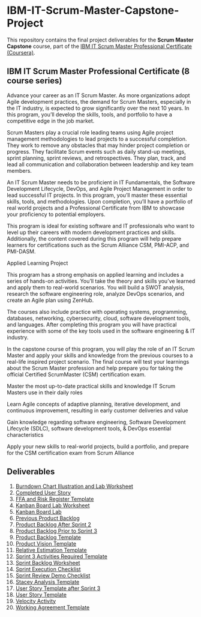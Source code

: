 # IBM-IT-Scrum-Master-Capstone-Project
This repository contains the final project deliverables for the **Scrum Master Capstone** course, part of the [IBM IT Scrum Master Professional Certificate (Coursera)](https://www.coursera.org/professional-certificates/ibm-it-scrum-master).

## IBM IT Scrum Master Professional Certificate (8 course series)

Advance your career as an IT Scrum Master. As more organizations adopt Agile development practices, the demand for Scrum Masters, especially in the IT industry, is expected to grow significantly over the next 10 years. In this program, you’ll develop the skills, tools, and portfolio to have a competitive edge in the job market.

Scrum Masters play a crucial role leading teams using Agile project management methodologies to lead projects to a successful completion. They work to remove any obstacles that may hinder project completion or progress. They facilitate Scrum events such as daily stand-up meetings, sprint planning, sprint reviews, and retrospectives. They plan, track, and lead all communication and collaboration between leadership and key team members. 

An IT Scrum Master needs to be proficient in IT Fundamentals, the Software Development Lifecycle, DevOps, and Agile Project Management in order to lead successful IT projects. In this program, you’ll master these essential skills, tools, and methodologies. Upon completion, you’ll have a portfolio of real world projects and a Professional Certificate from IBM to showcase your proficiency to potential employers.

This program is ideal for existing software and IT professionals who want to level up their careers with modern development practices and skills. Additionally, the content covered during this program will help prepare learners for certifications such as the Scrum Alliance CSM, PMI-ACP, and PMI-DASM.

Applied Learning Project

This program has a strong emphasis on applied learning and includes a series of hands-on activities. You’ll take the theory and skills you’ve learned and apply them to real-world scenarios. You will build a SWOT analysis, research the software engineering role, analyze DevOps scenarios, and create an Agile plan using ZenHub.   

The courses also include practice with operating systems, programming, databases, networking, cybersecurity, cloud, software development tools, and languages. After completing this program you will have practical experience with some of the key tools used in the software engineering & IT industry.    

In the capstone course of this program, you will play the role of an IT Scrum Master and apply your skills and knowledge from the previous courses to a real-life inspired project scenario. The final course will test your learnings about the Scrum Master profession  and help prepare you for taking the official Certified ScrumMaster (CSM) certification exam.

Master the most up-to-date practical skills and knowledge IT Scrum Masters use in their daily roles

Learn Agile concepts of adaptive planning, iterative development, and continuous improvement, resulting in early customer deliveries and value

Gain knowledge regarding software engineering, Software Development Lifecycle (SDLC), software development tools, & DevOps essential characteristics

Apply your new skills to real-world projects, build a portfolio, and prepare for the CSM certification exam from Scrum Alliance

## Deliverables
1. [Burndown Chart Illustration and Lab Worksheet](Burndown-Chart-Illustration-and-Lab-Worksheet.pdf)
2. [Completed User Story](Completed-User-Story.pdf)
3. [FFA and Risk Register Template](FFA-and-Risk-Register-Template)
4. [Kanban Board Lab Worksheet](Kanban-Board-Lab-Worksheet.pdf)
5. [Kanban Board Lab](Kanban-Board-Lab.pdf)
6. [Previous Product Backlog](Previous-Product-Backlog.pdf)
7. [Product Backlog After Sprint 2](Product-Backlog-After-Sprint-2.pdf)
8. [Product Backlog Prior to Sprint 3](Product-Backlog-Proir-to-Sprint-3.pdf)
9. [Product Backlog Template](Product-Backlog-Template.pdf)
10. [Product Vision Template](Product-Vision-Template.pdf)
11. [Relative Estimation Template](Relative-Estimation-Template.pdf)
12. [Sprint 3 Activities Required Template](Sprint-3-Activities-Required-Template.pdf)
13. [Sprint Backlog Worksheet](Sprint-Backlog-Worksheet.pdf)
14. [Sprint Execution Checklist](Sprint-Execution-Checklist.pdf)
15. [Sprint Review Demo Checklist](Sprint-Review-Demo-Checklist.pdf)
16. [Stacey Analysis Template](Stacey-Analysis-Template.pdf)
17. [User Story Template after Sprint 3](User-Story-Template-after-Sprint-3.pdf)
18. [User Story Template](User-Story-Template.pdf)
19. [Velocity Activity](Velocity-Activity.pdf)
20. [Working Agreement Template](Working-Agreement-Template.pdf)
